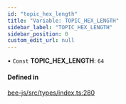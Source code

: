```yaml
---
id: "topic_hex_length"
title: "Variable: TOPIC_HEX_LENGTH"
sidebar_label: "TOPIC_HEX_LENGTH"
sidebar_position: 0
custom_edit_url: null
---
```


• `Const` **TOPIC\_HEX\_LENGTH**: ``64``

#### Defined in

[bee-js/src/types/index.ts:280](https://github.com/ethersphere/bee-js/blob/6f227e1/src/types/index.ts#L280)
